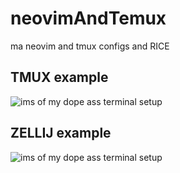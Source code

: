 # neovimAndTemux
ma neovim and tmux configs and RICE
## TMUX example
![ims of my dope ass terminal setup](https://github.com/DrCheeseFace/neovimAndTemux/blob/main/rice.jpg?raw=true)
## ZELLIJ example
![ims of my dope ass terminal setup](https://github.com/DrCheeseFace/neovimAndTemux/blob/main/zellij.jpg?raw=true)
